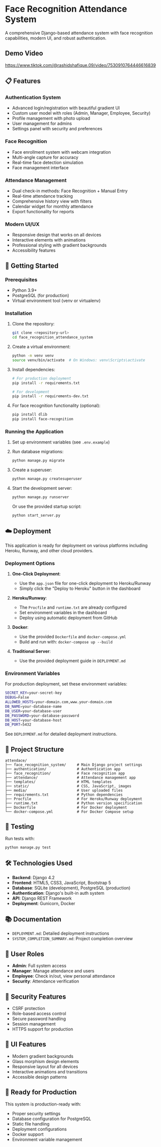 # Face Recognition Attendance System

A comprehensive Django-based attendance system with face recognition capabilities, modern UI, and robust authentication.

## Demo Video 
https://www.tiktok.com/@rashidshafique.09/video/7530910764446616839

## 📋 Features

### Authentication System
- Advanced login/registration with beautiful gradient UI
- Custom user model with roles (Admin, Manager, Employee, Security)
- Profile management with photo upload
- User management for admins
- Settings panel with security and preferences

### Face Recognition
- Face enrollment system with webcam integration
- Multi-angle capture for accuracy
- Real-time face detection simulation
- Face management interface

### Attendance Management
- Dual check-in methods: Face Recognition + Manual Entry
- Real-time attendance tracking
- Comprehensive history view with filters
- Calendar widget for monthly attendance
- Export functionality for reports

### Modern UI/UX
- Responsive design that works on all devices
- Interactive elements with animations
- Professional styling with gradient backgrounds
- Accessibility features

## 🚀 Getting Started

### Prerequisites
- Python 3.9+
- PostgreSQL (for production)
- Virtual environment tool (venv or virtualenv)

### Installation

1. Clone the repository:
   ```bash
   git clone <repository-url>
   cd face_recognition_attendance_system
   ```

2. Create a virtual environment:
   ```bash
   python -m venv venv
   source venv/bin/activate  # On Windows: venv\Scripts\activate
   ```

3. Install dependencies:
   ```bash
   # For production deployment
   pip install -r requirements.txt
   
   # For development
   pip install -r requirements-dev.txt
   ```

4. For face recognition functionality (optional):
   ```bash
   pip install dlib
   pip install face-recognition
   ```

### Running the Application

1. Set up environment variables (see `.env.example`)

2. Run database migrations:
   ```bash
   python manage.py migrate
   ```

3. Create a superuser:
   ```bash
   python manage.py createsuperuser
   ```

4. Start the development server:
   ```bash
   python manage.py runserver
   ```

   Or use the provided startup script:
   ```bash
   python start_server.py
   ```

## ☁️ Deployment

This application is ready for deployment on various platforms including Heroku, Runway, and other cloud providers.

### Deployment Options

1. **One-Click Deployment**:
   - Use the `app.json` file for one-click deployment to Heroku/Runway
   - Simply click the "Deploy to Heroku" button in the dashboard

2. **Heroku/Runway**: 
   - The `Procfile` and `runtime.txt` are already configured
   - Set environment variables in the dashboard
   - Deploy using automatic deployment from GitHub

3. **Docker**:
   - Use the provided `Dockerfile` and `docker-compose.yml`
   - Build and run with: `docker-compose up --build`

4. **Traditional Server**:
   - Use the provided deployment guide in `DEPLOYMENT.md`

### Environment Variables

For production deployment, set these environment variables:

```bash
SECRET_KEY=your-secret-key
DEBUG=False
ALLOWED_HOSTS=your-domain.com,www.your-domain.com
DB_NAME=your-database-name
DB_USER=your-database-user
DB_PASSWORD=your-database-password
DB_HOST=your-database-host
DB_PORT=5432
```

See `DEPLOYMENT.md` for detailed deployment instructions.

## 📁 Project Structure

```
attendace/
├── face_recognition_system/     # Main Django project settings
├── authentication/              # Authentication app
├── face_recognition/            # Face recognition app
├── attendance/                  # Attendance management app
├── templates/                   # HTML templates
├── static/                      # CSS, JavaScript, images
├── media/                       # User uploaded files
├── requirements.txt             # Python dependencies
├── Procfile                     # For Heroku/Runway deployment
├── runtime.txt                  # Python version specification
├── Dockerfile                   # For Docker deployment
└── docker-compose.yml           # For Docker Compose setup
```

## 🧪 Testing

Run tests with:
```bash
python manage.py test
```

## 🛠️ Technologies Used

- **Backend**: Django 4.2
- **Frontend**: HTML5, CSS3, JavaScript, Bootstrap 5
- **Database**: SQLite (development), PostgreSQL (production)
- **Authentication**: Django's built-in auth system
- **API**: Django REST Framework
- **Deployment**: Gunicorn, Docker

## 📚 Documentation

- `DEPLOYMENT.md`: Detailed deployment instructions
- `SYSTEM_COMPLETION_SUMMARY.md`: Project completion overview

## 👥 User Roles

- **Admin**: Full system access
- **Manager**: Manage attendance and users
- **Employee**: Check in/out, view personal attendance
- **Security**: Attendance verification

## 🔐 Security Features

- CSRF protection
- Role-based access control
- Secure password handling
- Session management
- HTTPS support for production

## 🎨 UI Features

- Modern gradient backgrounds
- Glass morphism design elements
- Responsive layout for all devices
- Interactive animations and transitions
- Accessible design patterns

## 🚀 Ready for Production

This system is production-ready with:
- Proper security settings
- Database configuration for PostgreSQL
- Static file handling
- Deployment configurations
- Docker support
- Environment variable management

